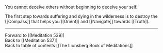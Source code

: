 You cannot deceive others without beginning to deceive your self. 

The first step towards suffering and dying in the wilderness is to destroy the [[Compass]] that helps you [[Orient]] and  [[Navigate]] towards [[Truth]]. 

___

Forward to [[Meditation 539]]  
Back to [[Meditation 537]]  
Back to table of contents [[The Lionsberg Book of Meditations]]  